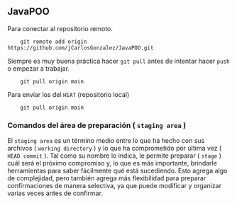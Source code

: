 ## JavaPOO 

Para conectar al repositorio remoto.
```ssh
	git remote add origin https://github.com/jCarlosGonzalez/JavaPOO.git
```
Siempre es muy buena práctica hacer `git pull` antes de intentar hacer `push` o empezar a trabajar.
```ssh
	git pull origin main
```
Para enviar los del `HEAT` (repositorio local) 
```ssh
	git pull origin main
```
### Comandos del área de preparación ( `staging area` )
El `staging area` es un término medio entre lo que ha hecho con sus archivos ( `working directory` ) y lo que ha comprometido por última vez ( `HEAD commit` ). Tal como su nombre lo indica, le permite preparar ( `stage` ) cuál será el próximo compromiso y, lo que es más importante, brindarle herramientas para saber fácilmente qué está sucediendo. Esto agrega algo de complejidad, pero también agrega más flexibilidad para preparar confirmaciones de manera selectiva, ya que puede modificar y organizar varias veces antes de confirmar.
              
